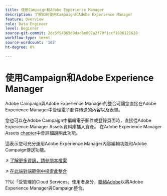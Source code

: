 ```yaml
---
title: 使用Campaign和Adobe Experience Manager
description: 了解如何使用Campaign和Adobe Experience Manager
feature: Overview
role: Data Engineer
level: Beginner
source-git-commit: 2dc5f54065d9dad6e007a2f70f1ccf1696121628
workflow-type: tm+mt
source-wordcount: '162'
ht-degree: 0%

---
```


# 使用Campaign和Adobe Experience Manager

Adobe Campaign與Adobe Experience Manager的整合可讓您直接在Adobe Experience Manager中管理電子郵件傳送的內容以及表單。

您也可以在Adobe Campaign中編輯電子郵件或登錄頁面時，直接從Adobe Experience Manager Assets資料庫插入資產。 在Adobe Experience Manager Assets [chapter](https://experienceleague.adobe.com/docs/experience-manager-cloud-service/assets/overview.html)中會詳細說明此功能。

這表示您可充分運用Adobe Experience Manager內容編輯功能和Adobe Campaign傳送功能。

↗️ [了解更多資訊，請參閱本檔案](https://experienceleague.adobe.com/docs/experience-manager-65/administering/integration/campaignonpremise.html?lang=en#aem-and-adobe-campaign-integration-workflow)

↗️ [在此端對端範例中探索此整合](https://experienceleague.adobe.com/docs/campaign-classic/using/integrating-with-adobe-experience-cloud/adobe-experience-manager/creating-an-experience-manager-newsletter.html?lang=en#integrating-with-adobe-experience-cloud)

??以「受管理的Cloud Services」使用者身分，[聯絡Adobe](../start/campaign-faq.md#support)以將Adobe Experience Manager與Campaign整合。


